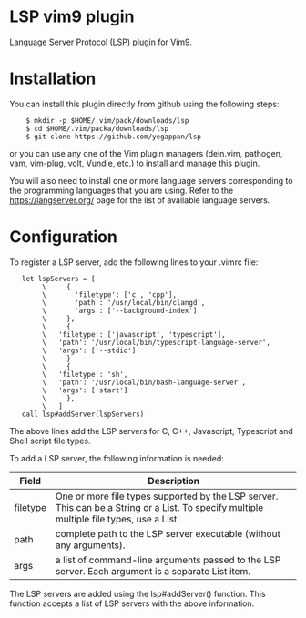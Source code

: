 # LSP vim9 plugin

Language Server Protocol (LSP) plugin for Vim9.

# Installation

You can install this plugin directly from github using the following steps:

```
    $ mkdir -p $HOME/.vim/pack/downloads/lsp
    $ cd $HOME/.vim/packa/downloads/lsp
    $ git clone https://github.com/yegappan/lsp
```

or you can use any one of the Vim plugin managers (dein.vim, pathogen, vam,
vim-plug, volt, Vundle, etc.) to install and manage this plugin.

You will also need to install one or more language servers corresponding to the
programming languages that you are using. Refer to the https://langserver.org/
page for the list of available language servers.

# Configuration

To register a LSP server, add the following lines to your .vimrc file:
```
   let lspServers = [
		\     {
		\       'filetype': ['c', 'cpp'],
		\       'path': '/usr/local/bin/clangd',
		\       'args': ['--background-index']
		\     },
		\     {
		\	'filetype': ['javascript', 'typescript'],
		\	'path': '/usr/local/bin/typescript-language-server',
		\	'args': ['--stdio']
		\     }
		\     {
		\	'filetype': 'sh',
		\	'path': '/usr/local/bin/bash-language-server',
		\	'args': ['start']
		\     },
		\   ]
   call lsp#addServer(lspServers)
```

The above lines add the LSP servers for C, C++, Javascript, Typescript and
Shell script file types.

To add a LSP server, the following information is needed:

Field|Description
-----|-----------
filetype|One or more file types supported by the LSP server.  This can be a String or a List. To specify multiple multiple file types, use a List.
path|complete path to the LSP server executable (without any arguments).
args|a list of command-line arguments passed to the LSP server. Each argument is a separate List item.

The LSP servers are added using the lsp#addServer() function. This function
accepts a list of LSP servers with the above information.

